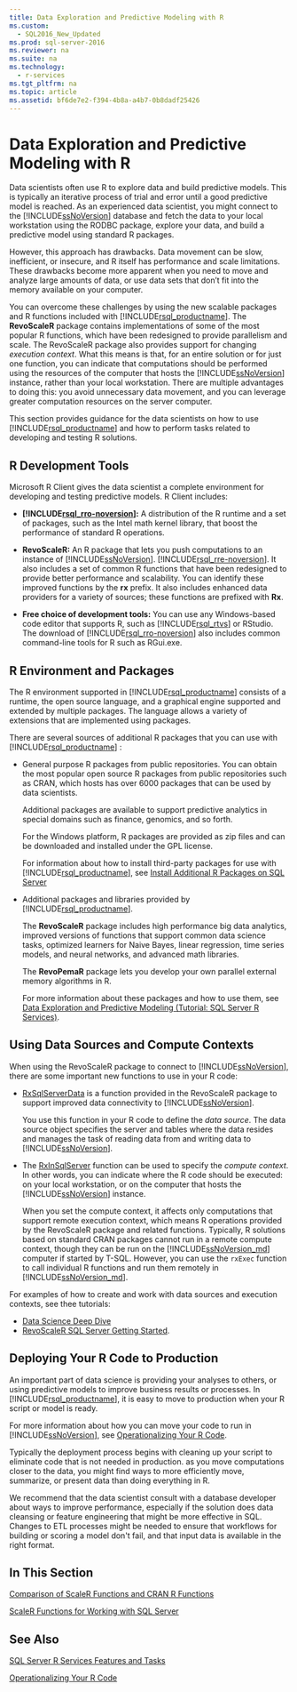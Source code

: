 ```yaml
---
title: Data Exploration and Predictive Modeling with R
ms.custom: 
  - SQL2016_New_Updated
ms.prod: sql-server-2016
ms.reviewer: na
ms.suite: na
ms.technology: 
  - r-services
ms.tgt_pltfrm: na
ms.topic: article
ms.assetid: bf6de7e2-f394-4b8a-a4b7-0b8dadf25426
---
```

# Data Exploration and Predictive Modeling with R
  Data scientists often use R to explore data and build predictive models. This is typically an iterative process of trial and error until a good predictive model is reached. As an experienced data scientist, you  might connect to the [!INCLUDE[ssNoVersion](../../Token/Other/ssNoVersion_md.md)] database and fetch the data to your local workstation using the RODBC package, explore your data, and build a predictive model using standard R packages.  
  
 However, this  approach has drawbacks. Data movement can be slow, inefficient, or insecure, and R itself has performance and scale limitations. These drawbacks become more apparent when you need to move and analyze large amounts of data, or use data sets that don’t fit into the memory available on your computer.  
  
 You can overcome these challenges by using the new scalable packages and R functions included with [!INCLUDE[rsql_productname](../../Token/Other/rsql_productname_md.md)]. The **RevoScaleR** package contains implementations of some of the most popular R functions, which have been redesigned to provide parallelism and scale. The RevoScaleR package also provides support for changing *execution context*. What this means is that, for an entire solution or for just one function, you can indicate that computations should be performed using the resources of the computer that hosts the [!INCLUDE[ssNoVersion](../../Token/Other/ssNoVersion_md.md)] instance, rather than your local workstation. There are multiple advantages to doing this: you avoid unnecessary data movement, and you can leverage greater computation resources on the server computer.  
  
 This section provides guidance for the data scientists on how to use [!INCLUDE[rsql_productname](../../Token/Other/rsql_productname_md.md)] and how to perform tasks related to developing and testing R solutions.  
  
##  <a name="bkmk_RDevTools"></a> R Development Tools  
 Microsoft R Client gives the data scientist a complete environment for developing and testing predictive models. R Client includes:  
  
-  **[!INCLUDE[rsql_rro-noversion](../../Token/Other/rsql_rro-noversion_md.md)]:** A distribution of the R runtime and a set of packages, such as the Intel math kernel library, that boost the performance of standard R operations.  
  
-   **RevoScaleR:** An R package that lets you push computations to an instance of [!INCLUDE[ssNoVersion](../../Token/Other/ssNoVersion_md.md)]. [!INCLUDE[rsql_rre-noversion](../../Token/Other/rsql_rre-noversion_md.md)]. It also includes a set of common R functions that have been redesigned to provide better performance and scalability. You can identify these improved functions  by the **rx** prefix. It also includes enhanced data providers for a variety of sources; these functions are prefixed with **Rx**.  
  
-   **Free choice of development tools:** You can use any Windows\-based code editor that supports R, such as [!INCLUDE[rsql_rtvs](../../Token/Other/rsql_rtvs_md.md)] or RStudio. The download of [!INCLUDE[rsql_rro-noversion](../../Token/Other/rsql_rro-noversion_md.md)] also includes common command\-line tools for R such as RGui.exe.  
  
##  <a name="bkmk_packages"></a> R Environment and Packages  
 The R environment supported in [!INCLUDE[rsql_productname](../../Token/Other/rsql_productname_md.md)] consists of a runtime, the open source language, and a graphical engine supported and extended by multiple packages. The language allows a variety of extensions that are implemented using packages.  
  
 There are several sources of additional R  packages that you can use with [!INCLUDE[rsql_productname](../../Token/Other/rsql_productname_md.md)] :  
  
  
-   General purpose R packages from public repositories. You can obtain the most popular open source R packages from public repositories such as CRAN, which hosts has over 6000 packages that can be used by data scientists.  
  
     Additional packages are available to support predictive analytics in special domains such as finance, genomics, and so forth.  
  
     For the Windows platform, R packages are provided as zip files and can be downloaded and installed under the GPL license.  
  
     For information about how to install third\-party packages for use with [!INCLUDE[rsql_productname](../../Token/Other/rsql_productname_md.md)], see [Install Additional R Packages on SQL Server](../../Topics/TopicNameNotContainA/Install-Additional-R-Packages-on-SQL-Server.md)  
  
-   Additional packages and libraries provided by [!INCLUDE[rsql_productname](../../Token/Other/rsql_productname_md.md)].   
  
     The **RevoScaleR** package includes high performance big data analytics, improved versions of functions that support common data science tasks, optimized learners for Naive Bayes, linear regression, time series models, and neural networks, and advanced math libraries.  
  
     The **RevoPemaR** package lets you develop your own parallel external memory algorithms in R.  
  
     For more information about these packages and how to use them, see [Data Exploration and Predictive Modeling &#40;Tutorial: SQL Server R Services&#41;](../Topic/Data%20Exploration%20and%20Predictive%20Modeling%20\(Tutorial:%20SQL%20Server%20R%20Services\).md).  
  
## Using Data Sources and Compute Contexts  
 When using the RevoScaleR package to connect to [!INCLUDE[ssNoVersion](../../Token/Other/ssNoVersion_md.md)], there are some important new functions to use in your R code:  
  
-   [RxSqlServerData](../../Topics/TopicNameNotContainA/RxSqlServerData.md) is a function provided in the RevoScaleR package to support improved data connectivity to [!INCLUDE[ssNoVersion](../../Token/Other/ssNoVersion_md.md)].  
  
     You use this function in your R code to define the *data source*. The data source object specifies the server and tables where the data resides and manages the task of  reading data from and writing data to [!INCLUDE[ssNoVersion](../../Token/Other/ssNoVersion_md.md)].  
  
-   The [RxInSqlServer](../../Topics/TopicNameNotContainA/rxInSqlServer.md) function can be used to specify the *compute context*.  In other words, you can indicate where the R code should be executed: on your local workstation, or on the computer that hosts the [!INCLUDE[ssNoVersion](../../Token/Other/ssNoVersion_md.md)] instance.  
  
     When you set the compute context, it affects only computations that support remote execution context, which means R operations provided by the RevoScaleR package and related functions. Typically, R solutions based on standard CRAN packages cannot run in a remote compute context, though they can be run on the [!INCLUDE[ssNoVersion_md](../../Token/Other/ssNoVersion_md.md)] computer if started by T-SQL. However, you can use the `rxExec` function to call individual R functions and run them remotely in [!INCLUDE[ssNoVersion_md](../../Token/Other/ssNoVersion_md.md)].  
  
 For examples of how to create and work with data sources and execution contexts,  see thee tutorials:
 
 + [Data Science Deep Dive](Data%20Science%20Deep%20Dive:%20Using%20the%20RevoScaleR%20Packages.md)  
 +  [RevoScaleR SQL Server Getting Started](https://msdn.microsoft.com/microsoft-r/rserver/rserver-scaler-sql-server-getting-started).  
  
## Deploying Your R Code to Production  
 An important part of data science is providing your analyses to others, or using predictive models to improve business results or processes. In [!INCLUDE[rsql_productname](../../Token/Other/rsql_productname_md.md)], it is easy to move to production when your R script or model is ready.  
  
 For more information about how you can move your code to run in [!INCLUDE[ssNoVersion](../../Token/Other/ssNoVersion_md.md)], see [Operationalizing Your R Code](../../Topics/TopicNameNotContainA/Operationalizing-Your-R-Code.md).  
  
 Typically the deployment process begins with cleaning up your script to eliminate code that is not needed in production. as you move computations closer to the data, you might find ways to  more efficiently move, summarize, or present data than doing everything in R.  
  
 We recommend that the data scientist consult with a database developer about ways to improve performance, especially if the solution does data cleansing or feature engineering that might be more effective in SQL. Changes to ETL processes might be needed to ensure that workflows for building or scoring a model don't fail, and that input data is available in the right format.  
  
##  <a name="bkmk_SQLInR"></a> In This Section  

[Comparison of ScaleR Functions and CRAN R Functions](../../Topics/TopicNameNotContainA/Summary-of-rx-Functions.md)

[ScaleR Functions for Working with SQL Server](../../Topics/TopicNameNotContainA/ScaleR-Functions-for-Working-with-SQL-Server-Data.md)
   
## See Also  

 
 [SQL Server R Services Features and Tasks](../../Topics/TopicNameNotContainA/SQL-Server-R-Services-Features-and-Tasks.md)   
 
 [Operationalizing Your R Code](../../Topics/TopicNameNotContainA/Operationalizing-Your-R-Code.md)  
  
  